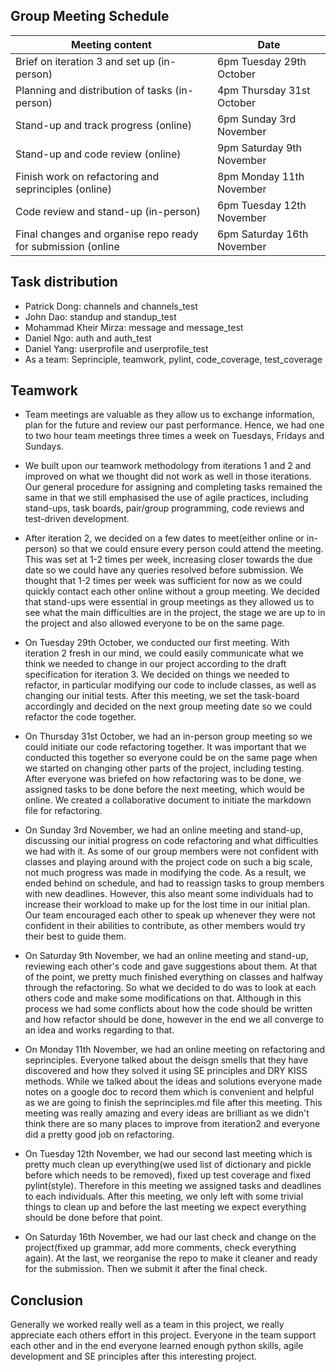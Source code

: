 ## Group Meeting Schedule

|  Meeting content   |       Date                |
|---------|-------------------------------------|
|Brief on iteration 3 and set up (in-person)|6pm Tuesday 29th October  |
|Planning and distribution of tasks (in-person)|4pm Thursday 31st October  |
|Stand-up and track progress (online)|6pm Sunday 3rd November |
|Stand-up and code review (online)|9pm Saturday 9th November|
|Finish work on refactoring and seprinciples (online)|8pm Monday 11th November|
|Code review and stand-up (in-person)|6pm Tuesday 12th November|
|Final changes and organise repo ready for submission (online| 6pm Saturday 16th November|

## Task distribution

* Patrick Dong: channels and channels_test
* John Dao: standup and standup_test
* Mohammad Kheir Mirza: message and message_test
* Daniel Ngo: auth and auth_test
* Daniel Yang: userprofile and userprofile_test
* As a team: Seprinciple, teamwork, pylint, code_coverage, test_coverage

## Teamwork

* Team meetings are valuable as they allow us to exchange information, plan for the future and review our past performance. Hence, we had one to two hour team meetings three times a week on Tuesdays, Fridays and Sundays. 

* We built upon our teamwork methodology from iterations 1 and 2 and improved on what we thought did not work as well in those iterations. Our general procedure for assigning and completing tasks remained the same in that we still emphasised the use of agile practices, including stand-ups, task boards, pair/group programming, code reviews and test-driven development. 

* After iteration 2, we decided on a few dates to meet(either online or in-person) so that we could ensure every person could attend the meeting. This was set at 1-2 times per week, increasing closer towards the due date so we could have any queries resolved before submission. We thought that 1-2 times per week was sufficient for now as we could quickly contact each other online without a group meeting. We decided that stand-ups were essential in group meetings as they allowed us to see what the main difficulties are in the project, the stage we are up to in the project and also allowed everyone to be on the same page.

* On Tuesday 29th October, we conducted our first meeting. With iteration 2 fresh in our mind, we could easily communicate what we think we needed to change in our project according to the draft specification for iteration 3. We decided on things we needed to refactor, in particular modifying our code to include classes, as well as changing our initial tests. After this meeting, we set the task-board accordingly and decided on the next group meeting date so we could refactor the code together.

* On Thursday 31st October, we had an in-person group meeting so we could initiate our code refactoring together. It was important that we conducted this together so everyone could be on the same page when we started on changing other parts of the project, including testing. After everyone was briefed on how refactoring was to be done, we assigned tasks to be done before the next meeting, which would be online. We created a collaborative document to initiate the markdown file for refactoring.

* On Sunday 3rd November, we had an online meeting and stand-up, discussing our initial progress on code refactoring and what difficulties we had with it. As some of our group members were not confident with classes and playing around with the project code on such a big scale, not much progress was made in modifying the code. As a result, we ended behind on schedule, and had to reassign tasks to group members with new deadlines. However, this also meant some individuals had to increase their workload to make up for the lost time in our initial plan. Our team encouraged each other to speak up whenever they were not confident in their abilities to contribute, as other members would try their best to guide them. 

* On Saturday 9th November, we had an online meeting and stand-up, reviewing each other's code and gave suggestions about them. At that of the point, we pretty much finished everything on classes and halfway through the refactoring. So what we decided to do was to look at each others code and make some modifications on that. Although in this process we had some conflicts about how the code should be written and how refactor should be done, however in the end we all converge to an idea and works regarding to that.

* On Monday 11th November, we had an online meeting on refactoring and seprinciples. Everyone talked about the deisgn smells that they have discovered and how they solved it using SE principles and DRY KISS methods. While we talked about the ideas and solutions everyone made notes on a google doc to record them which is convenient and helpful as we are going to finish the seprinciples.md file after this meeting. This meeting was really amazing and every ideas are brilliant as we didn't think there are so many places to improve from iteration2 and everyone did a pretty good job on refactoring.

* On Tuesday 12th November, we had our second last meeting which is pretty much clean up everything(we used list of dictionary and pickle before which needs to be removed), fixed up test coverage and fixed pylint(style). Therefore in this meeting we assigned tasks and deadlines to each individuals. After this meeting, we only left with some trivial things to clean up and before the last meeting we expect everything should be done before that point.

* On Saturday 16th November, we had our last check and change on the project(fixed up grammar, add more comments, check everything again). At the last, we reorganise the repo to make it cleaner and ready for the submission. Then we submit it after the final check.

## Conclusion

Generally we worked really well as a team in this project, we really appreciate each others effort in this project. Everyone in the team support each other and in the end everyone learned enough python skills, agile development and SE principles after this interesting project.